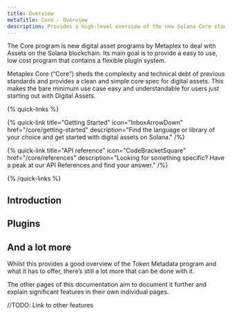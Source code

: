 ```yaml
---
title: Overview
metaTitle: Core - Overview
description: Provides a high-level overview of the new Solana Core standard.
---
```


The Core program is new digital asset programs by Metaplex to deal with Assets on the Solana blockchain. Its main goal is to provide a easy to use, low cost program that contains a flexible plugin system.

Metaplex Core (“Core”) sheds the complexity and technical debt of previous standards and provides a clean and simple core spec for digital assets. This makes the bare minimum use case easy and understandable for users just starting out with Digital Assets.

{% quick-links %}

{% quick-link title="Getting Started" icon="InboxArrowDown" href="/core/getting-started" description="Find the language or library of your choice and get started with digital assets on Solana." /%}

{% quick-link title="API reference" icon="CodeBracketSquare" href="/core/references" description="Looking for something specific? Have a peak at our API References and find your answer." /%}

{% /quick-links %}

## Introduction


## Plugins

## And a lot more

Whilst this provides a good overview of the Token Metadata program and what it has to offer, there’s still a lot more that can be done with it.

The other pages of this documentation aim to document it further and explain significant features in their own individual pages.

//TODO: Link to other features

